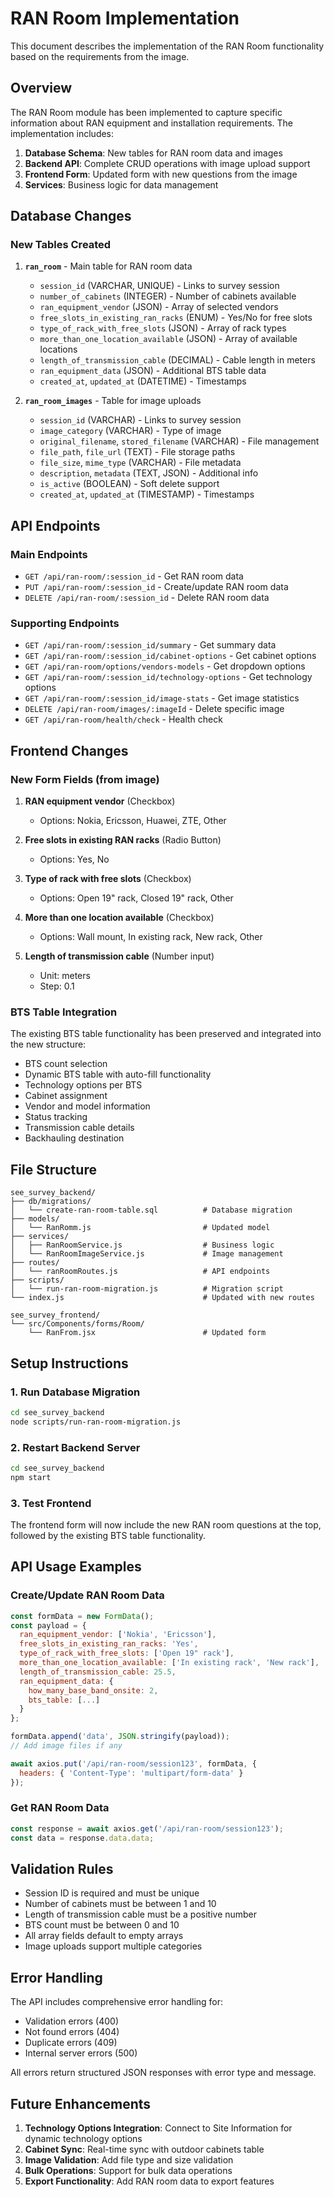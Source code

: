 # RAN Room Implementation

This document describes the implementation of the RAN Room functionality based on the requirements from the image.

## Overview

The RAN Room module has been implemented to capture specific information about RAN equipment and installation requirements. The implementation includes:

1. **Database Schema**: New tables for RAN room data and images
2. **Backend API**: Complete CRUD operations with image upload support
3. **Frontend Form**: Updated form with new questions from the image
4. **Services**: Business logic for data management

## Database Changes

### New Tables Created

1. **`ran_room`** - Main table for RAN room data
   - `session_id` (VARCHAR, UNIQUE) - Links to survey session
   - `number_of_cabinets` (INTEGER) - Number of cabinets available
   - `ran_equipment_vendor` (JSON) - Array of selected vendors
   - `free_slots_in_existing_ran_racks` (ENUM) - Yes/No for free slots
   - `type_of_rack_with_free_slots` (JSON) - Array of rack types
   - `more_than_one_location_available` (JSON) - Array of available locations
   - `length_of_transmission_cable` (DECIMAL) - Cable length in meters
   - `ran_equipment_data` (JSON) - Additional BTS table data
   - `created_at`, `updated_at` (DATETIME) - Timestamps

2. **`ran_room_images`** - Table for image uploads
   - `session_id` (VARCHAR) - Links to survey session
   - `image_category` (VARCHAR) - Type of image
   - `original_filename`, `stored_filename` (VARCHAR) - File management
   - `file_path`, `file_url` (TEXT) - File storage paths
   - `file_size`, `mime_type` (VARCHAR) - File metadata
   - `description`, `metadata` (TEXT, JSON) - Additional info
   - `is_active` (BOOLEAN) - Soft delete support
   - `created_at`, `updated_at` (TIMESTAMP) - Timestamps

## API Endpoints

### Main Endpoints

- `GET /api/ran-room/:session_id` - Get RAN room data
- `PUT /api/ran-room/:session_id` - Create/update RAN room data
- `DELETE /api/ran-room/:session_id` - Delete RAN room data

### Supporting Endpoints

- `GET /api/ran-room/:session_id/summary` - Get summary data
- `GET /api/ran-room/:session_id/cabinet-options` - Get cabinet options
- `GET /api/ran-room/options/vendors-models` - Get dropdown options
- `GET /api/ran-room/:session_id/technology-options` - Get technology options
- `GET /api/ran-room/:session_id/image-stats` - Get image statistics
- `DELETE /api/ran-room/images/:imageId` - Delete specific image
- `GET /api/ran-room/health/check` - Health check

## Frontend Changes

### New Form Fields (from image)

1. **RAN equipment vendor** (Checkbox)
   - Options: Nokia, Ericsson, Huawei, ZTE, Other

2. **Free slots in existing RAN racks** (Radio Button)
   - Options: Yes, No

3. **Type of rack with free slots** (Checkbox)
   - Options: Open 19" rack, Closed 19" rack, Other

4. **More than one location available** (Checkbox)
   - Options: Wall mount, In existing rack, New rack, Other

5. **Length of transmission cable** (Number input)
   - Unit: meters
   - Step: 0.1

### BTS Table Integration

The existing BTS table functionality has been preserved and integrated into the new structure:

- BTS count selection
- Dynamic BTS table with auto-fill functionality
- Technology options per BTS
- Cabinet assignment
- Vendor and model information
- Status tracking
- Transmission cable details
- Backhauling destination

## File Structure

```
see_survey_backend/
├── db/migrations/
│   └── create-ran-room-table.sql          # Database migration
├── models/
│   └── RanRomm.js                         # Updated model
├── services/
│   ├── RanRoomService.js                  # Business logic
│   └── RanRoomImageService.js             # Image management
├── routes/
│   └── ranRoomRoutes.js                   # API endpoints
├── scripts/
│   └── run-ran-room-migration.js          # Migration script
└── index.js                               # Updated with new routes

see_survey_frontend/
└── src/Components/forms/Room/
    └── RanFrom.jsx                        # Updated form
```

## Setup Instructions

### 1. Run Database Migration

```bash
cd see_survey_backend
node scripts/run-ran-room-migration.js
```

### 2. Restart Backend Server

```bash
cd see_survey_backend
npm start
```

### 3. Test Frontend

The frontend form will now include the new RAN room questions at the top, followed by the existing BTS table functionality.

## API Usage Examples

### Create/Update RAN Room Data

```javascript
const formData = new FormData();
const payload = {
  ran_equipment_vendor: ['Nokia', 'Ericsson'],
  free_slots_in_existing_ran_racks: 'Yes',
  type_of_rack_with_free_slots: ['Open 19" rack'],
  more_than_one_location_available: ['In existing rack', 'New rack'],
  length_of_transmission_cable: 25.5,
  ran_equipment_data: {
    how_many_base_band_onsite: 2,
    bts_table: [...]
  }
};

formData.append('data', JSON.stringify(payload));
// Add image files if any

await axios.put('/api/ran-room/session123', formData, {
  headers: { 'Content-Type': 'multipart/form-data' }
});
```

### Get RAN Room Data

```javascript
const response = await axios.get('/api/ran-room/session123');
const data = response.data.data;
```

## Validation Rules

- Session ID is required and must be unique
- Number of cabinets must be between 1 and 10
- Length of transmission cable must be a positive number
- BTS count must be between 0 and 10
- All array fields default to empty arrays
- Image uploads support multiple categories

## Error Handling

The API includes comprehensive error handling for:
- Validation errors (400)
- Not found errors (404)
- Duplicate errors (409)
- Internal server errors (500)

All errors return structured JSON responses with error type and message.

## Future Enhancements

1. **Technology Options Integration**: Connect to Site Information for dynamic technology options
2. **Cabinet Sync**: Real-time sync with outdoor cabinets table
3. **Image Validation**: Add file type and size validation
4. **Bulk Operations**: Support for bulk data operations
5. **Export Functionality**: Add RAN room data to export features 